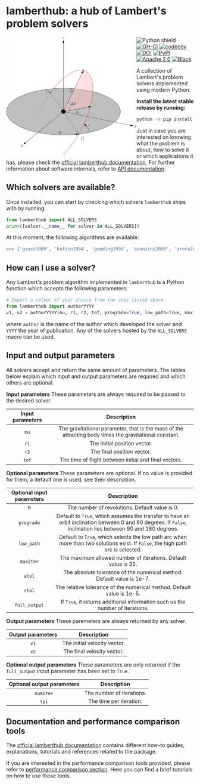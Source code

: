 # lamberthub: a hub of Lambert's problem solvers

<img align="left" width=350px src="https://github.com/jorgepiloto/lamberthub/raw/main/doc/source/_static/lamberts_problem_geometry.png"/>

![Python shield](https://img.shields.io/badge/Python-%3E%3D%203.8-blue)
[![GH-CI](https://github.com/jorgepiloto/lamberthub/actions/workflows/ci_cd.yml/badge.svg)](https://github.com/jorgepiloto/lamberthub/actions/workflows/ci_cd.yml)
[![codecov](https://codecov.io/gh/jorgepiloto/lamberthub/branch/main/graph/badge.svg?token=3BY2J5AB8D)](https://codecov.io/gh/jorgepiloto/lamberthub)
[![DOI](https://zenodo.org/badge/364482782.svg)](https://zenodo.org/badge/latestdoi/364482782)
[![PyPI](https://img.shields.io/pypi/v/lamberthub.svg?logo=python&logoColor=white)](https://pypi.org/project/lamberthub/)
[![Apache 2.0](https://img.shields.io/badge/License-Apache-lightgray.svg)](https://opensource.org/licenses/Apache-2.0)
[![Black](https://img.shields.io/badge/code%20style-black-000000.svg?style=flat)](https://github.com/psf/black)

A collection of Lambert's problem solvers implemented using modern Python.

**Install the latest stable release by running:**

```bash
python -m pip install lamberthub
```

Just in case you are interested on knowing what the problem is about, how to
solve it or which applications it has, please check the [official lamberthub
documentation]. For further information about software internals, refer to [API
documentation].


## Which solvers are available?

Once installed, you can start by checking which solvers `lamberthub` ships with
by running:

```python
from lamberthub import ALL_SOLVERS
print([solver.__name__ for solver in ALL_SOLVERS])
```

At this moment, the following algorithms are available:

```bash
>>> ['gauss1809', 'battin1984', 'gooding1990', 'avanzini2008', 'arora2013', 'vallado2013', 'izzo2015']
```

## How can I use a solver?

Any Lambert's problem algorithm implemented in `lamberthub` is a Python function
which accepts the following parameters:

```python
# Import a solver of your choice from the ones listed above
from lamberthub import authorYYYY
v1, v2 = authorYYYY(mu, r1, r2, tof, prograde=True, low_path=True, maxiter=35, atol=1e-5, rtol=1e-7, full_output=False)
```

where `author` is the name of the author which developed the solver and `YYYY`
the year of publication. Any of the solvers hosted by the `ALL_SOLVERS` macro
can be used.

## Input and output parameters

All solvers accept and return the same amount of parameters. The tables below
explain which input and output parameters are required and which others are
optional.

**Input parameters**
These parameters are always required to be passed to the desired solver.

| Input parameters | Description                                                                                            |
|:----------------:|:------------------------------------------------------------------------------------------------------:|
| ``mu``           | The gravitational parameter, that is the mass of the attracting body times the gravitational constant. |
| ``r1``           | The initial position vector.                                                                           |
| ``r2``           | The final position vector.                                                                             |
| ``tof``          | The time of flight between initial and final vectors.                                                  |

**Optional parameters**
These parameters are optional. If no value is provided for them, a default one is used, see their description.

| Optional input parameters |                                                                            Description                                                                            |
|:-------------------------:|:-----------------------------------------------------------------------------------------------------------------------------------------------------------------:|
|           ``M``           |                                                          The number of revolutions. Default value is 0.                                                           |
|       ``prograde``        | Default to ``True``, which assumes the transfer to have an orbit inclination between 0 and 90 degrees. If ``False``, inclination lies between 90 and 180 degrees. |
|       ``low_path``        |               Default to ``True``, which selects the low path arc when more than two solutions exist. If ``False``, the high path arc is selected.                |
|        ``maxiter``        |                                                  The maximum allowed number of iterations. Default value is 35.                                                   |
|         ``atol``          |                                              The absolute tolerance of the numerical method. Default value is 1e-7.                                               |
|         ``rtol``          |                                              The relative tolerance of the numerical method. Default value is 1e-5.                                               |
|      ``full_output``      |                                         If ``True``, it returns additional information such us the number of iterations.                                          |

**Output parameters**
These paremeters are always returned by any solver.

| Output parameters | Description                  |
|:-----------------:|:----------------------------:|
| ``v1``            | The initial velocity vector. |
| ``v2``            | The final velocity vector.   |

**Optional output parameters**
These parameters are only returned if the ``full_output`` input parameter has been set to ``True``.

| Optional output parameters |        Description        |
|:--------------------------:|:-------------------------:|
|        ``numiter``         | The number of iterations. |
|          ``tpi``           |  The time per iteration.  |

## Documentation and performance comparison tools

The [official lamberthub documentation] contains different how-to guides,
explanations, tutorials and references related to the package.

If you are interested in the performance comparison tools provided, please refer
to [performance comparison section]. Here you can find a brief tutorials on how
to use those tools.


<!-- Links and References -->

[official lamberthub documentation]: https://jorgemartinez.space/projects/lamberthub/index.html
[API documentation]: https://jorgemartinez.space/projects/lamberthub/autoapi/lamberthub/index.html
[performance comparison section]: https://jorgemartinez.space/projects/lamberthub/explanations/performance_comparison.html
